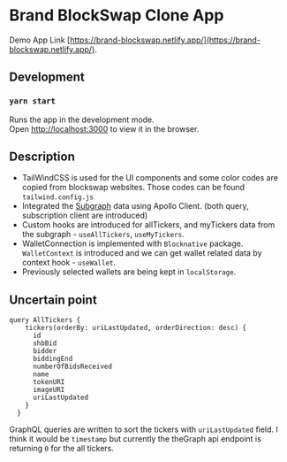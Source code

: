 # Brand BlockSwap Clone App

Demo App Link [https://brand-blockswap.netlify.app/](https://brand-blockswap.netlify.app/).

## Development

### `yarn start`

Runs the app in the development mode.\
Open [http://localhost:3000](http://localhost:3000) to view it in the browser.

## Description

- TailWindCSS is used for the UI components and some color codes are copied from blockswap websites. Those codes can be found `tailwind.config.js`
- Integrated the [Subgraph](https://thegraph.com/hosted-service/subgraph/vince0656/brand-central?version=current) data using Apollo Client. (both query, subscription client are introduced)
- Custom hooks are introduced for allTickers, and myTickers data from the subgraph - `useAllTickers`, `useMyTickers`.
- WalletConnection is implemented with `Blocknative` package. `WalletContext` is introduced and we can get wallet related data by context hook - `useWallet`.
- Previously selected wallets are being kept in `localStorage`.

## Uncertain point

```
query AllTickers {
    tickers(orderBy: uriLastUpdated, orderDirection: desc) {
      id
      shbBid
      bidder
      biddingEnd
      numberOfBidsReceived
      name
      tokenURI
      imageURI
      uriLastUpdated
    }
  }
```

GraphQL queries are written to sort the tickers with `uriLastUpdated` field. I think it would be `timestamp` but currently the theGraph api endpoint is returning `0` for the all tickers.

